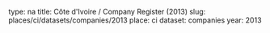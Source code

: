 type: na
title: Côte d'Ivoire / Company Register (2013)
slug: places/ci/datasets/companies/2013
place: ci
dataset: companies
year: 2013
